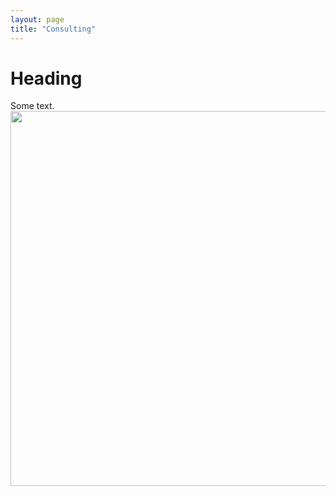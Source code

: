 ```yaml
---
layout: page
title: "Consulting"
---
```


# Heading


<div class="row">
  <div class="col-md-8" markdown="1">
  Some text.
  </div>
  <div class="col-md-4" markdown="1">
  <!-- ![Alt Text](../img/folder/blah.jpg) -->
  <img height="600px" class="center-block" src=src="./images/RL-photo.png">
  </div>
</div>
